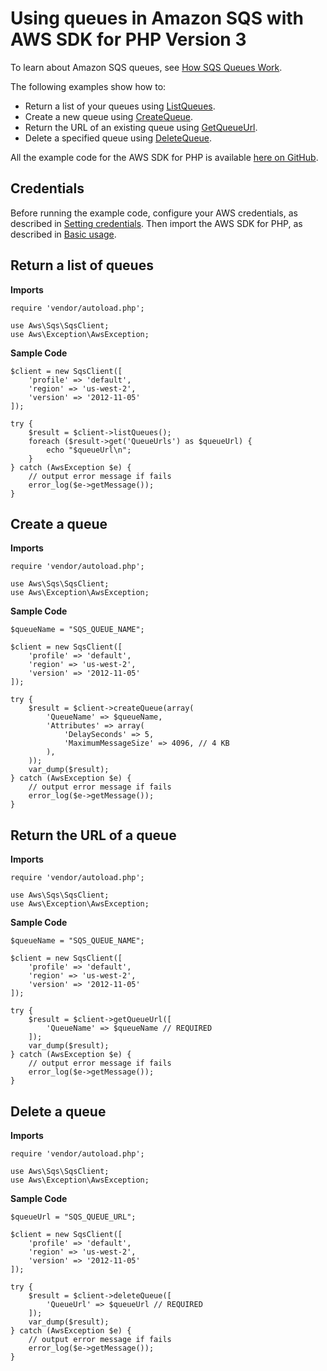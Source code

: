 # Using queues in Amazon SQS with AWS SDK for PHP Version 3<a name="sqs-examples-using-queues"></a>

To learn about Amazon SQS queues, see [How SQS Queues Work](https://docs.aws.amazon.com/AWSSimpleQueueService/latest/SQSDeveloperGuide/sqs-how-it-works.html)\.

The following examples show how to:
+ Return a list of your queues using [ListQueues](https://docs.aws.amazon.com/aws-sdk-php/v3/api/api-sqs-2012-11-05.html#listqueues)\.
+ Create a new queue using [CreateQueue](https://docs.aws.amazon.com/aws-sdk-php/v3/api/api-sqs-2012-11-05.html#createqueue)\.
+ Return the URL of an existing queue using [GetQueueUrl](https://docs.aws.amazon.com/aws-sdk-php/v3/api/api-sqs-2012-11-05.html#getqueueurl)\.
+ Delete a specified queue using [DeleteQueue](https://docs.aws.amazon.com/aws-sdk-php/v3/api/api-sqs-2012-11-05.html#deletequeue)\.

All the example code for the AWS SDK for PHP is available [here on GitHub](https://github.com/awsdocs/aws-doc-sdk-examples/tree/main/php/example_code)\.

## Credentials<a name="credentials"></a>

Before running the example code, configure your AWS credentials, as described in [Setting credentials](guide_credentials.md)\. Then import the AWS SDK for PHP, as described in [Basic usage](getting-started_basic-usage.md)\.

## Return a list of queues<a name="return-a-list-of-queues"></a>

 **Imports** 

```
require 'vendor/autoload.php';

use Aws\Sqs\SqsClient; 
use Aws\Exception\AwsException;
```

 **Sample Code** 

```
$client = new SqsClient([
    'profile' => 'default',
    'region' => 'us-west-2',
    'version' => '2012-11-05'
]);

try {
    $result = $client->listQueues();
    foreach ($result->get('QueueUrls') as $queueUrl) {
        echo "$queueUrl\n";
    }
} catch (AwsException $e) {
    // output error message if fails
    error_log($e->getMessage());
}
```

## Create a queue<a name="create-a-queue"></a>

 **Imports** 

```
require 'vendor/autoload.php';

use Aws\Sqs\SqsClient; 
use Aws\Exception\AwsException;
```

 **Sample Code** 

```
$queueName = "SQS_QUEUE_NAME";
 
$client = new SqsClient([
    'profile' => 'default',
    'region' => 'us-west-2',
    'version' => '2012-11-05'
]);

try {
    $result = $client->createQueue(array(
        'QueueName' => $queueName,
        'Attributes' => array(
            'DelaySeconds' => 5,
            'MaximumMessageSize' => 4096, // 4 KB
        ),
    ));
    var_dump($result);
} catch (AwsException $e) {
    // output error message if fails
    error_log($e->getMessage());
}
```

## Return the URL of a queue<a name="return-the-url-of-a-queue"></a>

 **Imports** 

```
require 'vendor/autoload.php';

use Aws\Sqs\SqsClient; 
use Aws\Exception\AwsException;
```

 **Sample Code** 

```
$queueName = "SQS_QUEUE_NAME";
 
$client = new SqsClient([
    'profile' => 'default',
    'region' => 'us-west-2',
    'version' => '2012-11-05'
]);

try {
    $result = $client->getQueueUrl([
        'QueueName' => $queueName // REQUIRED
    ]);
    var_dump($result);
} catch (AwsException $e) {
    // output error message if fails
    error_log($e->getMessage());
}
```

## Delete a queue<a name="delete-a-queue"></a>

 **Imports** 

```
require 'vendor/autoload.php';

use Aws\Sqs\SqsClient; 
use Aws\Exception\AwsException;
```

 **Sample Code** 

```
$queueUrl = "SQS_QUEUE_URL";
 
$client = new SqsClient([
    'profile' => 'default',
    'region' => 'us-west-2',
    'version' => '2012-11-05'
]);

try {
    $result = $client->deleteQueue([
        'QueueUrl' => $queueUrl // REQUIRED
    ]);
    var_dump($result);
} catch (AwsException $e) {
    // output error message if fails
    error_log($e->getMessage());
}
```